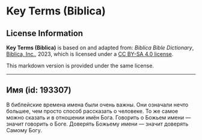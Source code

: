 # Key Terms (Biblica)

## License Information

**Key Terms (Biblica)** is based on and adapted from: _Biblica Bible Dictionary_, [Biblica, Inc.](https://www.biblica.com/), 2023, which is licensed under a [CC BY-SA 4.0 license](https://creativecommons.org/licenses/by-sa/4.0/legalcode.en).

This markdown version is provided under the same license.



--------------------------------

## Имя (id: 193307)

В библейские времена имена были очень важны. Они означали нечто большее, чем просто способ рассказать о человеке. То же самое можно сказать и в отношении имён Бога. Говорить о Божьем имени — значит говорить о Боге. Доверять Божьему имени — значит доверять Самому Богу.


